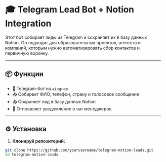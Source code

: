 # 🎓 Telegram Lead Bot + Notion Integration

Этот бот собирает лиды из Telegram и сохраняет их в базу данных Notion. Он подходит для образовательных проектов, агентств и компаний, которым нужно автоматизировать сбор контактов и первичную воронку.

---

## 📦 Функции

- 🤖 Telegram-бот на `aiogram`
- 📥 Собирает ФИО, телефон, страну и голосовое сообщение
- 📤 Сохраняет лид в базу данных Notion
- 📣 Отправляет уведомление в чат менеджеров

---

## ⚙️ Установка

1. **Клонируй репозиторий:**

```bash
git clone https://github.com/yourusername/telegram-notion-leads.git
cd telegram-notion-leads
